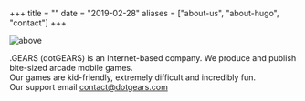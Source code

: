 +++
title = ""
date = "2019-02-28"
aliases = ["about-us", "about-hugo", "contact"]
+++

![above](/img/about.png)
  

.GEARS (dotGEARS) is an Internet-based company. We produce and publish bite-sized arcade mobile games.  
Our games are kid-friendly, extremely difficult and incredibly fun.  
Our support email [contact@dotgears.com](mailto:contact@dotgears.com)